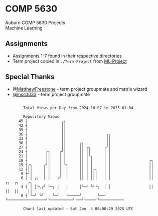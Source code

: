 # COMP 5630
Auburn COMP 5630 Projects  
Machine Learning

## Assignments
- Assignments 1-7 found in their respective directories
- Term project copied in `./Term-Project` from [ML-Project](https://github.com/wumphlett/ML-Project)

## Special Thanks
- [@MatthewFreestone](https://github.com/MatthewFreestone) - term project groupmate and matrix wizard
- [@mss0033](https://github.com/mss0033) - term project groupmate

```

        Total Views per Day from 2024-10-07 to 2025-01-04

        Repository Views
      45 ┼               ╭╮
      42 ┤               ││
      39 ┤               ││
      36 ┤               ││                  ╭╮
      33 ┤               ││                  ││
      30 ┤               ││      ╭╮          ││
      27 ┤               ││      ││ ╭╮      ╭╯│
      24 ┤        ╭╮    ╭╯│      ││ ││      │ │
      21 ┤        ││    │ │      ││ │╰╮     │ │
      18 ┤        ││    │ │      ││ │ │     │ │                 ╭╮
      15 ┤╭╮     ╭╯│    │ ╰╮     ││ │ │     │ │                 ││
      12 ┤││     │ │    │  │     ││ │ │╭╮   │ │                 ││
       9 ┼╯│     │ │    │  │     ││ │ │││   │ │                 ││
       6 ┤ │ ╭╮  │ │   ╭╯  │     ││ │ │││   │ │                 ││          ╭╮  ╭╮    ╭╮
       3 ┤ │ │╰╮╭╯ ╰─╮ │   │     │╰─╯ ╰╯╰╮  │ │                 ││          ││  ││    ││
       0 ┤ ╰─╯ ╰╯    ╰─╯   ╰─────╯       ╰──╯ ╰─────────────────╯╰──────────╯╰──╯╰────╯╰───────────

        Chart last updated - Sat Jan  4 00:00:29 2025 UTC
        
```
